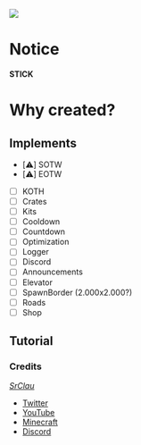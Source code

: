 <p light="center">
  <img src="resources/images/icon.png" />
</p>

# Notice
**STICK**

# Why created?


## Implements
- [⚠️] SOTW
- [⚠️] EOTW
- [ ] KOTH
- [ ] Crates
- [ ] Kits
- [ ] Cooldown
- [ ] Countdown
- [ ] Optimization
- [ ] Logger
- [ ] Discord
- [ ] Announcements
- [ ] Elevator
- [ ] SpawnBorder (2.000x2.000?)
- [ ] Roads
- [ ] Shop

## Tutorial


### Credits
*[SrClau](https://github.com/SrClau)*
- [Twitter](https://twitter.com/SrClau4)
- [YouTube](https://xvideos.com)
- [Minecraft](https://localhost:7700/index.html)
- [Discord]()
